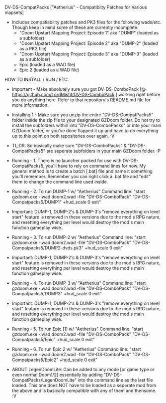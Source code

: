 DV-DS-CompatPacks ["Aetherius" - Compatiblity Patches for Various mapsets]

- Includes compatiability patches and PK3 files for the following wads/etc. Though keep in mind some of these are currently incomplete.
	- "Doom Upstart Mapping Project: Episode 1" aka "DUMP" (loaded as a subfolder)
	- "Doom Upstart Mapping Project: Episode 2" aka "DUMP-2" (loaded as a PK3 file)
	- "Doom Upstart Mapping Project: Episode 3" aka "DUMP-3" (loaded as a subfolder)
	- Epic (loaded as a WAD file)
	- Epic 2 (loaded as a WAD file)


HOW TO INSTALL / RUN / ETC:

 - Important - Make absolutely sure you got DV-DS-ComboPack [@ https://github.com/LordMisfit/DV-DS-ComboPack ] working right before you do anything here. Refer to that repository's README.md file for more information.

 - Installing 1 - Make sure you unzip the entire "DV-DS-CompatPacks5" folder inside the zip file to your designated GZDoom folder. Do not try to install the subfolders within into "DV-DS-ComboPacks" or into your main GZDoom folder, or you've done flapped it up and have to do everything up to this point on both repositories over again. :V
 - TL;DR: So basically make sure "DV-DS-ComboPacks" & "DV-DS-CompatPacks5" are seperate subfolders in your main GZDoom folder. :P

 - Running - 1. There is no launcher packed for use with DV-DS-CompatPacks5, you'll have to rely on command lines for now. My general method is to create a batch [.bat] file and name it something you'll remember. Remember you can right click a .bat file and "edit" them to change the command line used inside.

 - Running - 2. To run DUMP-1 w/ "Aetherius" Command line: "start gzdoom.exe -iwad doom2.wad -file "DV-DS-ComboPack" "DV-DS-Compatpacks5/DUMP1" +hud_scale 0 exit"
 - Important: DUMP-1, DUMP-2's & DUMP-3's "remove everything on level start" feature is removed in these versions due to the mod's RPG nature, and resetting everything per level would destroy the mod's main function gameplay wise.

 - Running - 3. To run DUMP-2 w/ "Aetherius" Command line: "start gzdoom.exe -iwad doom2.wad -file "DV-DS-ComboPack" "DV-DS-Compatpacks5/DUMP2-dvds.pk3" +hud_scale 0 exit" 
 - Important: DUMP-1, DUMP-2's & DUMP-3's "remove everything on level start" feature is removed in these versions due to the mod's RPG nature, and resetting everything per level would destroy the mod's main function gameplay wise.

 - Running - 4. To run DUMP-3 w/ "Aetherius" Command line: "start gzdoom.exe -iwad doom2.wad -file "DV-DS-ComboPack" "DV-DS-Compatpacks5/DUMP3" +hud_scale 0 exit" 
 - Important: DUMP-1, DUMP-2's & DUMP-3's "remove everything on level start" feature is removed in these versions due to the mod's RPG nature, and resetting everything per level would destroy the mod's main function gameplay wise.

 - Running - 5. To run Epic [1] w/ "Aetherius" Command line: "start gzdoom.exe -iwad doom2.wad -file "DV-DS-ComboPack" "DV-DS-Compatpacks5/Epic" +hud_scale 0 exit" 

 - Running - 6. To run Epic 2 w/ "Aetherius" Command line: "start gzdoom.exe -iwad doom2.wad -file "DV-DS-ComboPack" "DV-DS-Compatpacks5/Epic2" +hud_scale 0 exit" 

 - ABOUT LegenDoomLite: Can be added to any mode [or game type or even normal Doom1/2] essentially by adding "DV-DS-CompatPacks/LegenDoomLite" into the command line as the last file loaded. This one does NOT have to be loaded as a seperate mod from the above and is basically compatible with any of them and thensome. :V

